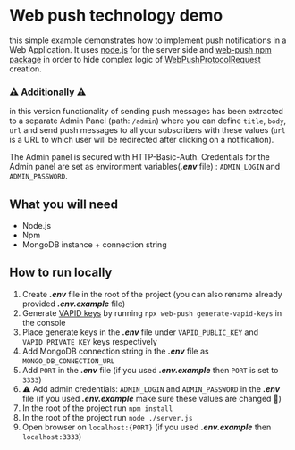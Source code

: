 # Web push technology demo

this simple example demonstrates how to implement push notifications in a Web Application. It uses
[node.js](https://nodejs.org/en/) for the server side and [web-push npm package](https://www.npmjs.com/package/web-push) in order to hide complex logic of [WebPushProtocolRequest](https://web.dev/push-notifications-web-push-protocol/) creation.

### ⚠️ Additionally ⚠️

in this version functionality of sending push messages has been extracted to a separate Admin Panel (path: `/admin`) where you can define `title`, `body`, `url` and send push messages to all your subscribers with these values (`url` is a URL to which user will be redirected after clicking on a notification).

The Admin panel is secured with HTTP-Basic-Auth. Credentials for the Admin panel are set as environment variables(**_.env_** file) : `ADMIN_LOGIN` and `ADMIN_PASSWORD`.

## What you will need

- Node.js
- Npm
- MongoDB instance + connection string

## How to run locally

1. Create **_.env_** file in the root of the project (you can also rename already provided **_.env.example_** file)
2. Generate [VAPID keys](https://web.dev/push-notifications-web-push-protocol/#application-server-keys) by running `npx web-push generate-vapid-keys` in the console
3. Place generate keys in the **_.env_** file under `VAPID_PUBLIC_KEY` and `VAPID_PRIVATE_KEY` keys respectively
4. Add MongoDB connection string in the **_.env_** file as `MONGO_DB_CONNECTION_URL`
5. Add `PORT` in the **_.env_** file (if you used **_.env.example_** then `PORT` is set to `3333`)
6. ⚠️ Add admin credentials: `ADMIN_LOGIN` and `ADMIN_PASSWORD` in the **_.env_** file (if you used **_.env.example_** make sure these values are changed 🔴)
7. In the root of the project run `npm install`
8. In the root of the project run `node ./server.js`
9. Open browser on `localhost:{PORT}` (if you used **_.env.example_** then `localhost:3333`)
